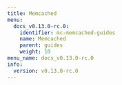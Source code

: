 ```yaml
---
title: Memcached
menu:
  docs_v0.13.0-rc.0:
    identifier: mc-memcached-guides
    name: Memcached
    parent: guides
    weight: 10
menu_name: docs_v0.13.0-rc.0
info:
  version: v0.13.0-rc.0
---
```


